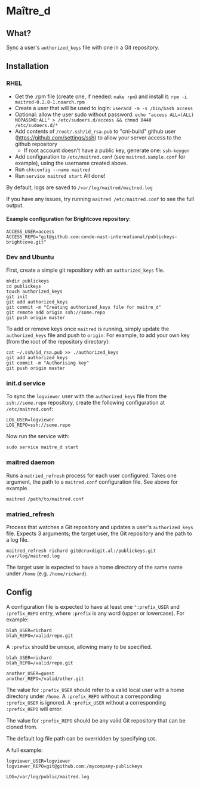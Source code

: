 # Maître_d

## What?

Sync a user's `authorized_keys` file with one in a Git repository.

## Installation

### RHEL

* Get the .rpm file (create one, if needed: `make rpm`) and install it: `rpm -i maitred-0.2.0-1.noarch.rpm`
* Create a user that will be used to login: `useradd -m -s /bin/bash access`
* Optional: allow the user sudo without password: `echo "access ALL=(ALL) NOPASSWD:ALL" > /etc/sudoers.d/access && chmod 0440 /etc/sudoers.d/*`
* Add contents of `/root/.ssh/id_rsa.pub` to "cni-build" github user (https://github.com/settings/ssh) to allow your server access to the github repository
    * If root account doesn't have a public key, generate one: `ssh-keygen`
* Add configuration to `/etc/maitred.conf` (see `maitred.sample.conf` for example), using the username created above.
* Run `chkconfig --name maitred`
* Run `service maitred start`
All done!

By default, logs are saved to `/var/log/maitred/maitred.log`
 
If you have any issues, try running `maitred /etc/maitred.conf` to see the full output.

#### Example configuration for Brightcove repository:
```
ACCESS_USER=access
ACCESS_REPO="git@github.com:conde-nast-international/publickeys-brightcove.git"
```


### Dev and Ubuntu

First, create a simple git repositiory with an `authorized_keys` file.

```
mkdir publickeys
cd publickeys
touch authorized_keys
git init
git add authorized_keys
git commit -m "Creating authorized_keys file for maitre_d"
git remote add origin ssh://some.repo
git push origin master
```

To add or remove keys once `maitred` is running, simply update the `authorized_keys` file and push to `origin`. For example, to add your own key (from the root of the repository directory):

```
cat ~/.ssh/id_rsa.pub >> ./authorized_keys
git add authorized_keys
git commit -m "Authorising key"
git push origin master
```

### init.d service

To sync the `logviewer` user with the `authorized_keys` file from the `ssh://some.repo` repository, create the following configuration at `/etc/maitred.conf`:

```
LOG_USER=logviewer
LOG_REPO=ssh://some.repo
```

Now run the service with:

```
sudo service maitre_d start
```

### maitred daemon

Runs a `matried_refresh` process for each user configured. Takes one argument, the path to a `maitred.conf` configuration file. See above for example.

```
maitred /path/to/maitred.conf
```

### matried_refresh

Process that watches a Git repository and updates a user's `authorized_keys` file. Expects 3 arguments; the target user, the Git repository and the path to a log file.

```
maitred_refresh richard git@cruxdigit.al:/publickeys.git /var/log/maitred.log
```

The target user is expected to have a home directory of the same name under `/home` (e.g. `/home/richard`).

## Config

A configuration file is expected to have at least one `":prefix_USER` and `:prefix_REPO` entry, where `:prefix` is any word (upper or lowercase). For example:

```
blah_USER=richard
blah_REPO=/valid/repo.git
```

A `:prefix` should be unique, allowing many to be specified.

```
blah_USER=richard
blah_REPO=/valid/repo.git

another_USER=guest
another_REPO=/valid/other.git
```

The value for `:prefix_USER` should refer to a valid local user with a home directory under `/home`. A `:prefix_REPO` without a corresponding `:prefix_USER` is ignored. A `:prefix_USER` without a corresponding `:prefix_REPO` will error.

The value for `:prefix_REPO` should be any valid Git repository that can be cloned from.

The default log file path can be overridden by specifying `LOG`.

A full example:

```
logviewer_USER=logviewer
logviewer_REPO=git@github.com:/mycompany-publickeys

LOG=/var/log/public/maitred.log
```
